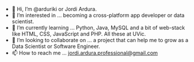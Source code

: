 - 👋 Hi, I’m @arduriki or Jordi Ardura.
- 👀 I’m interested in ... becoming a cross-platform app developer or data scientist.
- 🌱 I’m currently learning ... Python, Java, MySQL and a bit of web-stack like HTML, CSS, JavaScript and PHP. All these at UVic.
- 💞️ I’m looking to collaborate on ... a project that can help me to grow as a Data Scientist or Software Engineer.
- 📫 How to reach me ... jordi.ardura.professional@gmail.com

<!---
arduriki/arduriki is a ✨ special ✨ repository because its `README.md` (this file) appears on your GitHub profile.
You can click the Preview link to take a look at your changes.
--->
